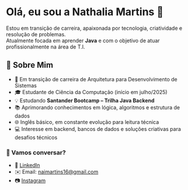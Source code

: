 # Olá, eu sou a Nathalia Martins 👋

Estou em transição de carreira, apaixonada por tecnologia, criatividade e resolução de problemas.  
Atualmente focada em aprender **Java** e com o objetivo de atuar profissionalmente na área de T.I.

## 🚀 Sobre Mim  
- 🎯 Em transição de carreira de Arquitetura para Desenvolvimento de Sistemas  
- 🎓 Estudante de Ciência da Computação (início em julho/2025)  
- 💡 Estudando  **Santander Bootcamp – Trilha Java Backend**  
- 📚 Aprimorando conhecimentos em lógica, algoritmos e estrutura de dados  
- 🌐 Inglês básico, em constante evolução para leitura técnica  
- 💻 Interesse em backend, bancos de dados e soluções criativas para desafios técnicos

### 💬 Vamos conversar?
- 💼 [LinkedIn](https://www.linkedin.com/in/nathaliamartinsm2/)  
- ✉️ Email: naimartins16@gmail.com
- 📷 [Instagram](https://www.instagram.com/nathaliamartns) 
